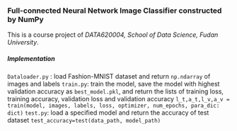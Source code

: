 ### Full-connected Neural Network Image Classifier constructed by NumPy
This is a course project of _DATA620004, School of Data Science, Fudan University_.

##### Implementation
`Dataloader.py` : load Fashion-MNIST dataset and return `np.ndarray` of images and labels
`train.py`: train the model, save the model with highest validation accuracy as `best_model.pkl`, and return the lists of training loss, training accuracy, validation loss and validation accuracy
```l_t,a_t,l_v,a_v = train(model, images, labels, loss, optimizer, num_epochs, para_dic: dict)```
`test.py`: load a specified model and return the accuracy of test dataset
```test_accuracy=test(data_path, model_path)```

